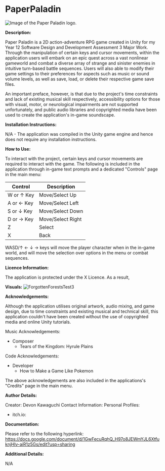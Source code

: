 # PaperPaladin
![Image of the Paper Paladin logo.](https://github.com/DevonKawaguchi/PaperPaladin/assets/150311640/b2578251-f31d-4606-8441-32e63b760aff)

**Description:**

Paper Paladin is a 2D action-adventure RPG game created in Unity for my Year 12 Software Design and Development Assessment 3 Major Work. Through the manipulation of certain keys and cursor movements, within the application users will embark on an epic quest across a vast nonlinear gameworld and combat a diverse array of strange and sinister enemies in intuitive turn-based battle sequences. Users will also able to modify their game settings to their preferences for aspects such as music or sound volume levels, as well as save, load, or delete their respective game save files. 

An important preface, however, is that due to the project's time constraints and lack of existing musical skill respectively, accessibility options for those with visual, motor, or neurological impairments are not supported unfortunately, and public audio libraries and copyrighted media have been used to create the application's in-game soundscape.

**Installation Instructions:**

N/A - The application was compiled in the Unity game engine and hence does not require any installation instructions. 

**How to Use:**

To interact with the project, certain keys and cursor movements are required to interact with the game. The following is included in the application through in-game text prompts and a dedicated "Controls" page in the main menu:

| Control | Description |
| --- | --- |
| W or ↑ Key | Move/Select Up |
| A or ← Key | Move/Select Left |
| S or ↓ Key | Move/Select Down |
| D or → Key | Move/Select Right |
| Z | Select |
| X | Back |


WASD/↑ ← ↓ → keys will move the player character when in the in-game world, and will move the selection over options in the menu or combat sequences.

**Licence Information:**

The application is protected under the X Licence. As a result, 

**Visuals:**
![ForgottenForestsTest3](https://github.com/DevonKawaguchi/PaperPaladin/assets/150311640/1e75745f-974a-4cd9-a554-d38306f3ffba)

**Acknowledgements:**

Although the application utilises original artwork, audio mixing, and game design, due to time constraints and existing musical and technical skill, this application couldn't have been created without the use of copyrighted media and online Unity tutorials.

Music Acknowledgements:
   - Composer
     - Tears of the Kingdom: Hyrule Plains

Code Acknowledgements:
   - Developer
     - How to Make a Game Like Pokemon

The above acknowledgements are also included in the applications's "Credits" page in the main menu.

**Author Details:**

Creator: Devon Kawaguchi
Contact Information: 
Personal Profiles:
   - itch.io:

**Documentation:**

Please refer to the following hyperlink: https://docs.google.com/document/d/1GwFecuRqhQ_H97o8JEWmYJL6XtfuknjHlv-aiR1z5Gs/edit?usp=sharing 

**Additional Details:**

N/A

